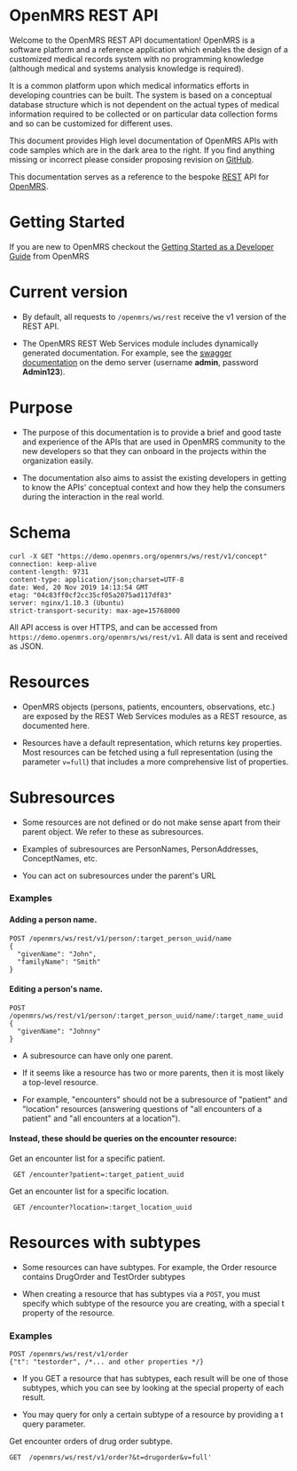 # OpenMRS REST API

Welcome to the OpenMRS REST API documentation! OpenMRS is a software
platform and a reference application which enables the design of a customized
medical records system with no programming knowledge (although medical and
systems analysis knowledge is required).

It is a common platform upon which medical informatics efforts in developing
countries can be built. The system is based on a conceptual database structure
which is not dependent on the actual types of medical information required to
be collected or on particular data collection forms and so can be customized
for different uses.

This document provides High level documentation of OpenMRS APIs with code
samples which are in the dark area to the right. If you find anything missing
or incorrect please consider proposing revision on [GitHub](https://github.com/openmrs/openmrs-contrib-rest-api-docs).

This documentation serves as a reference to the bespoke [REST](https://en.wikipedia.org/wiki/Representational_state_transfer)
API for [OpenMRS](https://openmrs.org/).

# Getting Started

If you are new to OpenMRS checkout the [Getting Started as a Developer Guide](https://wiki.openmrs.org/display/docs/Getting+Started+as+a+Developer)
from OpenMRS

# Current version

- By default, all requests to `/openmrs/ws/rest` receive the v1 version of the REST API.

- The OpenMRS REST Web Services module includes dynamically generated documentation.
  For example, see the
  [swagger documentation](https://demo.openmrs.org/openmrs/module/webservices/rest/apiDocs.htm) on the demo server (username **admin**, password **Admin123**).

# Purpose

- The purpose of this documentation is to provide a brief and good taste and experience of the APIs that are used in OpenMRS community to the new developers so that they can onboard in the projects within the organization easily.

- The documentation also aims to assist the existing developers in getting to know the APIs' conceptual context and how they help the consumers during the interaction in the real world.

# Schema

```console
curl -X GET "https://demo.openmrs.org/openmrs/ws/rest/v1/concept"
connection: keep-alive
content-length: 9731
content-type: application/json;charset=UTF-8
date: Wed, 20 Nov 2019 14:13:54 GMT
etag: "04c83ff0cf2cc35cf05a2075ad117df83"
server: nginx/1.10.3 (Ubuntu)
strict-transport-security: max-age=15768000
```

All API access is over HTTPS, and can be accessed from `https://demo.openmrs.org/openmrs/ws/rest/v1`. All data is sent and received as JSON.


# Resources

- OpenMRS objects (persons, patients, encounters, observations, etc.) are exposed by the REST Web Services
  modules as a REST resource, as documented here.

- Resources have a default representation, which returns key properties. Most resources can be fetched using a
  full representation (using the parameter `v=full`) that includes a more comprehensive list of properties.

# Subresources

- Some resources are not defined or do not make sense apart from their parent object. We refer
  to these as subresources.

- Examples of subresources are PersonNames, PersonAddresses, ConceptNames, etc.

- You can act on subresources under the parent's URL

### Examples

#### Adding a person name.

```console
POST /openmrs/ws/rest/v1/person/:target_person_uuid/name
{
  "givenName": "John",
  "familyName": "Smith"
}
```

#### Editing a person's name.

```console
POST /openmrs/ws/rest/v1/person/:target_person_uuid/name/:target_name_uuid
{
  "givenName": "Johnny"
}
```

- A subresource can have only one parent.

- If it seems like a resource has two or more parents, then it is most likely a top-level resource.

- For example, "encounters" should not be a subresource of "patient" and "location" resources (answering questions of "all encounters of a patient" and "all encounters at a location").

#### Instead, these should be queries on the encounter resource:

Get an encounter list for a specific patient.

```console
 GET /encounter?patient=:target_patient_uuid
```

Get an encounter list for a specific location.

```console
 GET /encounter?location=:target_location_uuid
```

# Resources with subtypes

- Some resources can have subtypes. For example, the Order resource contains DrugOrder and TestOrder subtypes

- When creating a resource that has subtypes via a `POST`, you must specify which subtype of the resource you are creating,
  with a special t property of the resource.

### Examples

```console
POST /openmrs/ws/rest/v1/order
{"t": "testorder", /*... and other properties */}
```

- If you GET a resource that has subtypes, each result will be one of those subtypes,
  which you can see by looking at the special property of each result.

- You may query for only a certain subtype of a resource by providing a t query parameter.

Get encounter orders of drug order subtype.

```console
GET  /openmrs/ws/rest/v1/order?&t=drugorder&v=full'
```
